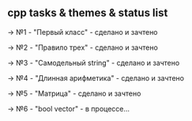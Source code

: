 ## cpp tasks & themes & status list

-> №1  -  "Первый класс"  - сделано и зачтено

-> №2  -  "Правило трех"  - сделано и зачтено

-> №3  -  "Самодельный string"  - сделано и зачтено

-> №4  -  "Длинная арифметика"  - сделано и зачтено

-> №5  -  "Матрица"  - сделано и зачтено

-> №6  -  "bool vector"  -  в процессе...
